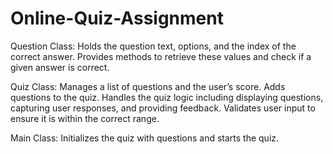 # Online-Quiz-Assignment
Question Class:
Holds the question text, options, and the index of the correct answer.
Provides methods to retrieve these values and check if a given answer is correct.

Quiz Class:
Manages a list of questions and the user’s score.
Adds questions to the quiz.
Handles the quiz logic including displaying questions, capturing user responses, and providing feedback.
Validates user input to ensure it is within the correct range.

Main Class:
Initializes the quiz with questions and starts the quiz.
